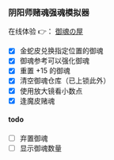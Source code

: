 ### 阴阳师赌魂强魂模拟器

在线体验 👉： [御魂の屋](http://www.yuhun.store/)

- [x] 金蛇皮兑换指定位置的御魂
- [x] 御魂参考可以强化御魂
- [x] 重置 +15 的御魂
- [x] 清空御魂仓库（已上锁此外）
- [x] 使用放大镜看小数点
- [x] 逢魔皮赌魂

#### todo

- [ ] 弃置御魂
- [ ] 显示御魂数量
